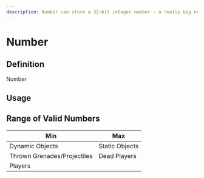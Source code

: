```yaml
---
description: Number can store a 32-bit integer number - a really big number.
---
```


# Number

## Definition

Number

## Usage

## Range of Valid Numbers

| Min                         | Max            |
| --------------------------- | -------------- |
| Dynamic Objects             | Static Objects |
| Thrown Grenades/Projectiles | Dead Players   |
| Players                     |                |
